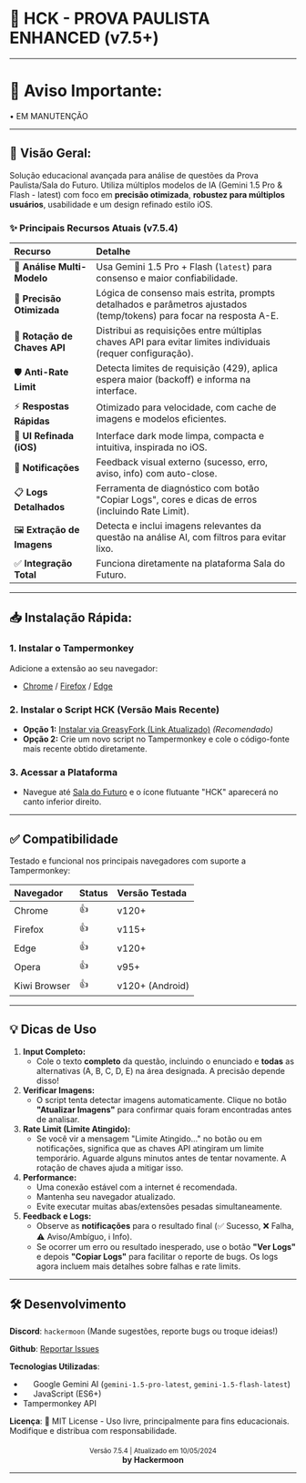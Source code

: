 # 🚀 HCK - PROVA PAULISTA ENHANCED (v7.5+)

---
# 📢 Aviso Importante:

• EM MANUTENÇÃO 

---

## 📌 Visão Geral:
Solução educacional avançada para análise de questões da Prova Paulista/Sala do Futuro. Utiliza múltiplos modelos de IA (Gemini 1.5 Pro & Flash - latest) com foco em **precisão otimizada**, **robustez para múltiplos usuários**, usabilidade e um design refinado estilo iOS.

### ✨ Principais Recursos Atuais (v7.5.4)
| Recurso                     | Detalhe                                                                                                  |
| :-------------------------- | :------------------------------------------------------------------------------------------------------- |
| 🧠 **Análise Multi-Modelo**     | Usa Gemini 1.5 Pro + Flash (`latest`) para consenso e maior confiabilidade.                                |
| 🎯 **Precisão Otimizada**     | Lógica de consenso mais estrita, prompts detalhados e parâmetros ajustados (temp/tokens) para focar na resposta A-E. |
| 🔑 **Rotação de Chaves API**    | Distribui as requisições entre múltiplas chaves API para evitar limites individuais (requer configuração). |
| 🛡️ **Anti-Rate Limit**        | Detecta limites de requisição (429), aplica espera maior (backoff) e informa na interface.             |
| ⚡ **Respostas Rápidas**       | Otimizado para velocidade, com cache de imagens e modelos eficientes.                                        |
| 📱 **UI Refinada (iOS)**      | Interface dark mode limpa, compacta e intuitiva, inspirada no iOS.                                         |
| 🔔 **Notificações**         | Feedback visual externo (sucesso, erro, aviso, info) com auto-close.                                     |
| 📋 **Logs Detalhados**        | Ferramenta de diagnóstico com botão "Copiar Logs", cores e dicas de erros (incluindo Rate Limit).          |
| 🖼️ **Extração de Imagens**    | Detecta e inclui imagens relevantes da questão na análise AI, com filtros para evitar lixo.              |
| ✅ **Integração Total**       | Funciona diretamente na plataforma Sala do Futuro.                                                         |

---

## 📥 Instalação Rápida:

### 1. Instalar o Tampermonkey
Adicione a extensão ao seu navegador:
- [Chrome](https://chromewebstore.google.com/detail/tampermonkey/dhdgffkkebhmkfjojejmpbldmpobfkfo) / [Firefox](https://addons.mozilla.org/firefox/addon/tampermonkey/) / [Edge](https://microsoftedge.microsoft.com/addons/detail/tampermonkey/iikmkjmpaadaobahmlepeloendndfphd)

### 2. Instalar o Script HCK (Versão Mais Recente)
- **Opção 1:** [Instalar via GreasyFork (Link Atualizado)](https://greasyfork.org/pt-BR/scripts/532137-hck-prova-paulista-enhanced) *(Recomendado)*
- **Opção 2:** Crie um novo script no Tampermonkey e cole o código-fonte mais recente obtido diretamente.

### 3. Acessar a Plataforma
- Navegue até [Sala do Futuro](https://saladofuturo.educacao.sp.gov.br) e o ícone flutuante "HCK" aparecerá no canto inferior direito.

---

## ✅ Compatibilidade
Testado e funcional nos principais navegadores com suporte a Tampermonkey:

| Navegador    | Status | Versão Testada |
| :----------- | :----- | :------------- |
| Chrome       | 👍     | v120+          |
| Firefox      | 👍     | v115+          |
| Edge         | 👍     | v120+          |
| Opera        | 👍     | v95+           |
| Kiwi Browser | 👍     | v120+ (Android)|

---

## 💡 Dicas de Uso

1.  **Input Completo:**
    - Cole o texto **completo** da questão, incluindo o enunciado e **todas** as alternativas (A, B, C, D, E) na área designada. A precisão depende disso!
2.  **Verificar Imagens:**
    - O script tenta detectar imagens automaticamente. Clique no botão **"Atualizar Imagens"** para confirmar quais foram encontradas antes de analisar.
3.  **Rate Limit (Limite Atingido):**
    - Se você vir a mensagem "Limite Atingido..." no botão ou em notificações, significa que as chaves API atingiram um limite temporário. Aguarde alguns minutos antes de tentar novamente. A rotação de chaves ajuda a mitigar isso.
4.  **Performance:**
    - Uma conexão estável com a internet é recomendada.
    - Mantenha seu navegador atualizado.
    - Evite executar muitas abas/extensões pesadas simultaneamente.
5.  **Feedback e Logs:**
    - Observe as **notificações** para o resultado final (✅ Sucesso, ❌ Falha, ⚠️ Aviso/Ambíguo, ℹ️ Info).
    - Se ocorrer um erro ou resultado inesperado, use o botão **"Ver Logs"** e depois **"Copiar Logs"** para facilitar o reporte de bugs. Os logs agora incluem mais detalhes sobre falhas e rate limits.

---

## 🛠️ Desenvolvimento

**Discord**: `hackermoon` (Mande sugestões, reporte bugs ou troque ideias!)

**Github**: [Reportar Issues](https://github.com/hackermoon1/sala-do-futuro-script/issues)

**Tecnologias Utilizadas**:
- <img src="https://cdn.jsdelivr.net/gh/devicons/devicon/icons/googlecloud/googlecloud-original.svg" width="14"> Google Gemini AI (`gemini-1.5-pro-latest`, `gemini-1.5-flash-latest`)
- <img src="https://cdn.jsdelivr.net/gh/devicons/devicon/icons/javascript/javascript-original.svg" width="14"> JavaScript (ES6+)
- Tampermonkey API

**Licença**:
📜 MIT License - Uso livre, principalmente para fins educacionais. Modifique e distribua com responsabilidade.

<div align="center" style="margin-top:20px">
  <sub>Versão 7.5.4 | Atualizado em 10/05/2024</sub>
  <br>
  <strong>by Hackermoon</strong>
</div>

---
